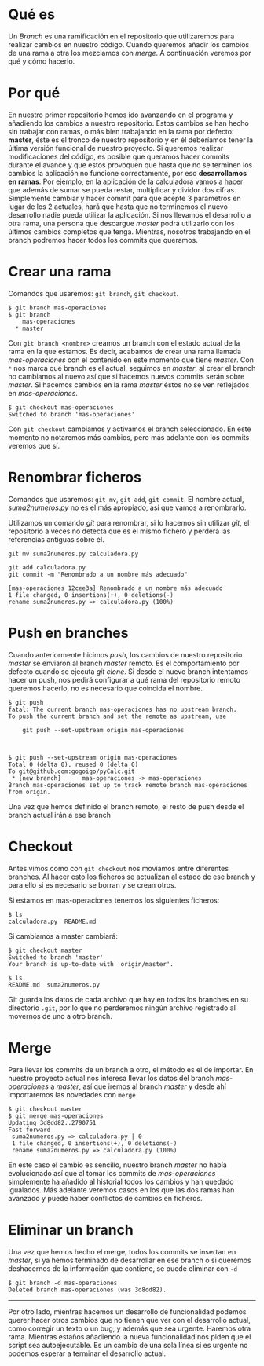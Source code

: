 # Qué es
Un _Branch_ es una ramificación en el repositorio que utilizaremos para realizar cambios en nuestro código.
Cuando queremos añadir los cambios de una rama a otra los mezclamos con _merge_.
A continuación veremos por qué y cómo hacerlo.

# Por qué
En nuestro primer repositorio hemos ido avanzando en el programa y añadiendo los cambios a nuestro repositorio. Estos cambios se han hecho sin trabajar con ramas, o más bien trabajando en la rama por defecto: **master**, éste es el tronco de nuestro repositorio y en él deberíamos tener la última versión funcional de nuestro proyecto.
Si queremos realizar modificaciones del código, es posible que queramos hacer commits durante el avance y que estos provoquen que hasta que no se terminen los cambios la aplicación no funcione correctamente, por eso **desarrollamos en ramas**.
Por ejemplo, en la aplicación de la calculadora vamos a hacer que además de sumar se pueda restar, multiplicar y dividor dos cifras. Simplemente cambiar y hacer commit para que acepte 3 parámetros en lugar de los 2 actuales, hará que hasta que no terminemos el nuevo desarrollo nadie pueda utilizar la aplicación.
Si nos llevamos el desarrollo a otra rama, una persona que descargue _master_ podrá utilizarlo con los últimos cambios completos que tenga. Mientras, nosotros trabajando en el branch podremos hacer todos los commits que queramos.

# Crear una rama
Comandos que usaremos: `git branch`, `git checkout`.

    $ git branch mas-operaciones
    $ git branch
        mas-operaciones
      * master

Con `git branch <nombre>` creamos un branch con el estado actual de la rama en la que estamos. Es decir, acabamos de crear una rama llamada _mas-operaciones_ con el contenido en este momento que tiene _master_.
Con `*` nos marca qué branch es el actual, seguimos en _master_, al crear el branch no cambiamos al nuevo así que si hacemos nuevos commits serán sobre _master_. Si hacemos cambios en la rama _master_ éstos no se ven reflejados en _mas-operaciones_.

    $ git checkout mas-operaciones
    Switched to branch 'mas-operaciones'

Con `git checkout` cambiamos y activamos el branch seleccionado. En este momento no notaremos más cambios, pero más adelante con los commits veremos que sí.

# Renombrar ficheros
Comandos que usaremos: `git mv`, `git add`, `git commit`.
El nombre actual, _suma2numeros.py_ no es el más apropiado, así que vamos a renombrarlo.

Utilizamos un comando _git_ para renombrar, si lo hacemos sin utilizar _git_, el repositorio a veces no detecta que es el mismo fichero y perderá las referencias antiguas sobre él.

    git mv suma2numeros.py calculadora.py

    git add calculadora.py
    git commit -m "Renombrado a un nombre más adecuado"

    [mas-operaciones 12cee3a] Renombrado a un nombre más adecuado
    1 file changed, 0 insertions(+), 0 deletions(-)
    rename suma2numeros.py => calculadora.py (100%)

# Push en branches
Cuando anteriormente hicimos _push_, los cambios de nuestro repositorio _master_ se enviaron al branch _master_ remoto. Es el comportamiento por defecto cuando se ejecuta _git clone_.
Si desde el nuevo branch intentamos hacer un push, nos pedirá configurar a qué rama del repositorio remoto queremos hacerlo, no es necesario que coincida el nombre.


    $ git push
    fatal: The current branch mas-operaciones has no upstream branch.
    To push the current branch and set the remote as upstream, use

        git push --set-upstream origin mas-operaciones



    $ git push --set-upstream origin mas-operaciones
    Total 0 (delta 0), reused 0 (delta 0)
    To git@github.com:gogoigo/pyCalc.git
     * [new branch]      mas-operaciones -> mas-operaciones
    Branch mas-operaciones set up to track remote branch mas-operaciones from origin.

Una vez que hemos definido el branch remoto, el resto de push desde el branch actual irán a ese branch

# Checkout
Antes vimos como con `git checkout` nos movíamos entre diferentes branches. Al hacer esto los ficheros se actualizan al estado de ese branch y para ello si es necesario se borran y se crean otros.         

Si estamos en mas-operaciones tenemos los siguientes ficheros:

    $ ls
    calculadora.py	README.md

Si cambiamos a master cambiará:

    $ git checkout master
    Switched to branch 'master'
    Your branch is up-to-date with 'origin/master'.

    $ ls
    README.md  suma2numeros.py

Git guarda los datos de cada archivo que hay en todos los branches en su directorio `.git`, por lo que no perderemos ningún archivo registrado al movernos de uno a otro branch.


# Merge
Para llevar los commits de un branch a otro, el método es el de importar.
En nuestro proyecto actual nos interesa llevar los datos del branch _mas-operaciones_ a _master_, así que iremos al branch _master_ y desde ahí importaremos las novedades con `merge`

    $ git checkout master
    $ git merge mas-operaciones
    Updating 3d8dd82..2790751
    Fast-forward
     suma2numeros.py => calculadora.py | 0
     1 file changed, 0 insertions(+), 0 deletions(-)
     rename suma2numeros.py => calculadora.py (100%)

En este caso el cambio es sencillo, nuestro branch _master_ no había evolucionado así que al tomar los commits de _mas-operaciones_ simplemente ha añadido al historial todos los cambios y han quedado igualados. Más adelante veremos casos en los que las dos ramas han avanzado y puede haber conflictos de cambios en ficheros.

# Eliminar un branch
Una vez que hemos hecho el merge, todos los commits se insertan en _master_, si ya hemos terminado de desarrollar en ese branch o si queremos deshacernos de la información que contiene, se puede eliminar con `-d`

    $ git branch -d mas-operaciones
    Deleted branch mas-operaciones (was 3d8dd82).


---
Por otro lado, mientras hacemos un desarrollo de funcionalidad podemos querer hacer otros cambios que no tienen que ver con el desarrollo actual, como corregir un texto o un bug, y además que sea urgente. Haremos otra rama.
Mientras estaños añadiendo la nueva funcionalidad nos piden que el script sea autoejecutable. Es un cambio de una sola línea si es urgente no podemos esperar a terminar el desarrollo actual.
